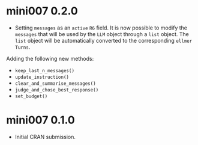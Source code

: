 # mini007 0.2.0

- Setting `messages` as an `active` `R6` field. It is now possible to modify the `messages` that will be used by the `LLM` object through a `list` object. The `list` object will be automatically converted to the corresponding `ellmer` `Turns`. 

Adding the following new methods: 
- `keep_last_n_messages()`
- `update_instruction()`
- `clear_and_summarise_messages()`
- `judge_and_chose_best_response()`
- `set_budget()`


# mini007 0.1.0

* Initial CRAN submission.
